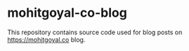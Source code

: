 # mohitgoyal-co-blog
This repository contains source code used for blog posts on https://mohitgoyal.co blog.
